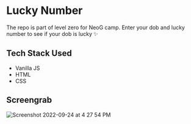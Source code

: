 # Lucky Number

The repo is part of level zero for NeoG camp. Enter your dob and lucky number to see if your dob is lucky ✨

## Tech Stack Used 
* Vanilla JS 
* HTML 
* CSS



## Screengrab
![Screenshot 2022-09-24 at 4 27 54 PM](https://user-images.githubusercontent.com/44650625/192094165-9d1f8cff-c6ca-489b-88d6-3af89bcfcbda.png)
